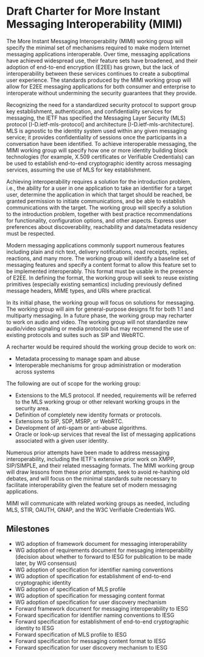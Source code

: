 # Draft Charter for More Instant Messaging Interoperability (MIMI)

The More Instant Messaging Interoperability (MIMI) working group will specify the minimal set of mechanisms required to make modern Internet messaging applications interoperable. Over time, messaging applications have achieved widespread use, their feature sets have broadened, and their adoption of end-to-end encryption (E2EE) has grown, but the lack of interoperability between these services continues to create a suboptimal user experience. The standards produced by the MIMI working group will allow for E2EE messaging applications for both consumer and enterprise to interoperate without undermining the security guarantees that they provide. 

Recognizing the need for a standardized security protocol to support group key establishment, authentication, and confidentiality services for messaging, the IETF has specified the Messaging Layer Security (MLS) protocol [I-D.ietf-mls-protocol] and architecture [I-D.ietf-mls-architecture]. MLS is agnostic to the identity system used within any given messaging service; it provides confidentiality of sessions once the participants in a conversation have been identified. To achieve interoperable messaging, the MIMI working group will specify how one or more identity building block technologies (for example, X.509 certificates or Verifiable Credentials) can be used to establish end-to-end cryptographic identity across messaging services, assuming the use of MLS for key establishment. 

Achieving interoperability requires a solution for the introduction problem, i.e., the ability for a user in one application to take an identifier for a target user, determine the application in which that target should be reached, be granted permission to initiate communications, and be able to establish communications with the target. The working group will specify a solution to the introduction problem, together with best practice recommendations for functionality, configuration options, and other aspects. Express user preferences about discoverability, reachability and data/metadata residency must be respected.

Modern messaging applications commonly support numerous features including plain and rich text, delivery notifications, read receipts, replies, reactions, and many more. The working group will identify a baseline set of messaging features and specify a content format to allow this feature set to be implemented interoperably. This format must be usable in the presence of E2EE. In defining the format, the working group will seek to reuse existing primitives (especially existing semantics) including previously defined message headers, MIME types, and URIs where practical.

In its initial phase, the working group will focus on solutions for messaging. The working group will aim for general-purpose designs fit for both 1:1 and multiparty messaging. In a future phase, the working group may recharter to work on audio and video. The working group will not standardize new audio/video signaling or media protocols but may recommend the use of existing protocols and suites such as SIP and WebRTC. 

A recharter would be required should the working group decide to work on:
* Metadata processing to manage spam and abuse
* Interoperable mechanisms for group administration or moderation across systems

The following are out of scope for the working group:

* Extensions to the MLS protocol. If needed, requirements will be referred to the MLS working group or other relevant working groups in the security area.
* Definition of completely new identity formats or protocols.
* Extensions to SIP, SDP, MSRP, or WebRTC.
* Development of anti-spam or anti-abuse algorithms.
* Oracle or look-up services that reveal the list of messaging applications associated with a given user identity.

Numerous prior attempts have been made to address messaging interoperability, including the IETF's extensive prior work on XMPP, SIP/SIMPLE, and their related messaging formats. The MIMI working group will draw lessons from these prior attempts, seek to avoid re-hashing old debates, and will focus on the minimal standards suite necessary to facilitate interoperability given the feature set of modern messaging applications.

MIMI will communicate with related working groups as needed, including MLS, STIR, OAUTH, GNAP, and the W3C Verifiable Credentials WG.

## Milestones

* WG adoption of framework document for messaging interoperability
* WG adoption of requirements document for messaging interoperability
  (decision about whether to forward to IESG for publication to be made later,
  by WG consensus)
* WG adoption of specification for identifier naming conventions
* WG adoption of specification for establishment of end-to-end cryptographic identity
* WG adoption of specification of MLS profile
* WG adoption of specification for messaging content format
* WG adoption of specification for user discovery mechanism
* Forward framework document for messaging interoperability to IESG
* Forward specification for identifier naming conventions to IESG
* Forward specification for establishment of end-to-end cryptographic identity to IESG
* Forward specification of MLS profile to IESG
* Forward specification for messaging content format to IESG
* Forward specification for user discovery mechanism to IESG








 

